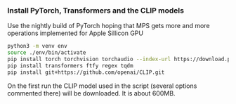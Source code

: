 ### Install PyTorch, Transformers and the CLIP models
Use the nightly build of PyTorch hoping that MPS gets more and more operations implemented for Apple Sillicon GPU

```.bash
python3 -m venv env
source ./env/bin/activate
pip install torch torchvision torchaudio --index-url https://download.pytorch.org/whl/nightly/cpu
pip install transformers ftfy regex tqdm
pip install git+https://github.com/openai/CLIP.git
```

On the first run the CLIP model used in the script (several options commented there) will be downloaded. It is about 600MB.
